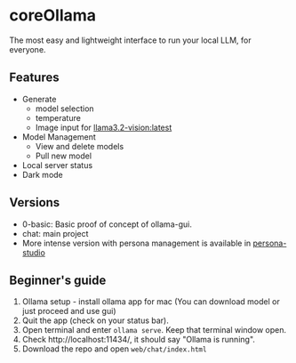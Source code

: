 # coreOllama
The most easy and lightweight interface to run your local LLM, for everyone. 

## Features
- Generate
  - model selection
  - temperature
  - Image input for [llama3.2-vision:latest](https://ollama.com/library/llama3.2-vision)
- Model Management
  - View and delete models
  - Pull new model
- Local server status
- Dark mode

## Versions
- 0-basic: Basic proof of concept of ollama-gui.
- chat: main project
- More intense version with persona management is available in [persona-studio](https://github.com/chanulee/persona-studio)

## Beginner's guide
1. Ollama setup - install ollama app for mac (You can download model or just proceed and use gui)
2. Quit the app (check on your status bar). 
3. Open terminal and enter `ollama serve`. Keep that terminal window open.
4. Check http://localhost:11434/, it should say "Ollama is running".
5. Download the repo and open `web/chat/index.html`
